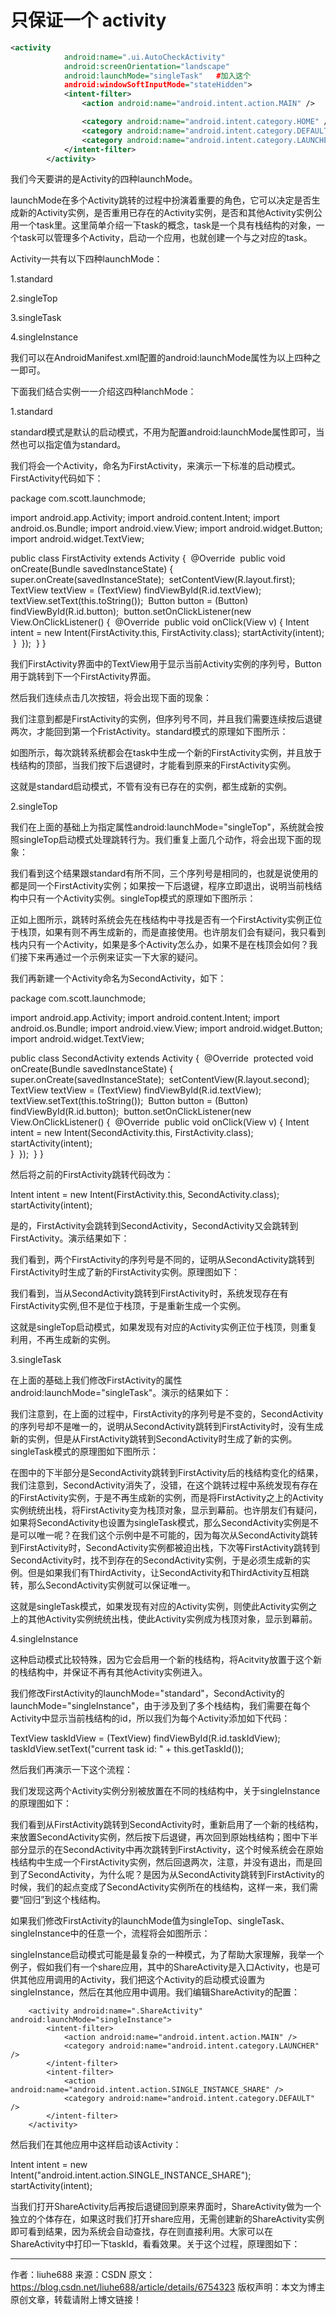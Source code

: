 # 只保证一个 activity 

```xml
<activity
            android:name=".ui.AutoCheckActivity"
            android:screenOrientation="landscape"
            android:launchMode="singleTask"   #加入这个
            android:windowSoftInputMode="stateHidden">
            <intent-filter>
                <action android:name="android.intent.action.MAIN" />

                <category android:name="android.intent.category.HOME" />
                <category android:name="android.intent.category.DEFAULT" />
                <category android:name="android.intent.category.LAUNCHER" />
            </intent-filter>
        </activity>
```





我们今天要讲的是Activity的四种launchMode。

launchMode在多个Activity跳转的过程中扮演着重要的角色，它可以决定是否生成新的Activity实例，是否重用已存在的Activity实例，是否和其他Activity实例公用一个task里。这里简单介绍一下task的概念，task是一个具有栈结构的对象，一个task可以管理多个Activity，启动一个应用，也就创建一个与之对应的task。

Activity一共有以下四种launchMode：

1.standard

2.singleTop

3.singleTask

4.singleInstance

我们可以在AndroidManifest.xml配置<activity>的android:launchMode属性为以上四种之一即可。

下面我们结合实例一一介绍这四种lanchMode：

1.standard

standard模式是默认的启动模式，不用为<activity>配置android:launchMode属性即可，当然也可以指定值为standard。

我们将会一个Activity，命名为FirstActivity，来演示一下标准的启动模式。FirstActivity代码如下：

package com.scott.launchmode;

import android.app.Activity;
import android.content.Intent;
import android.os.Bundle;
import android.view.View;
import android.widget.Button;
import android.widget.TextView;

public class FirstActivity extends Activity {
​    @Override
​    public void onCreate(Bundle savedInstanceState) {
​        super.onCreate(savedInstanceState);
​        setContentView(R.layout.first);
​        TextView textView = (TextView) findViewById(R.id.textView);
​        textView.setText(this.toString());
​        Button button = (Button) findViewById(R.id.button);
​        button.setOnClickListener(new View.OnClickListener() {
​			@Override
​			public void onClick(View v) {
​				Intent intent = new Intent(FirstActivity.this, FirstActivity.class);
​		    	startActivity(intent);
​			}
​		});
​    }
}

我们FirstActivity界面中的TextView用于显示当前Activity实例的序列号，Button用于跳转到下一个FirstActivity界面。

然后我们连续点击几次按钮，将会出现下面的现象：

我们注意到都是FirstActivity的实例，但序列号不同，并且我们需要连续按后退键两次，才能回到第一个FristActivity。standard模式的原理如下图所示：


如图所示，每次跳转系统都会在task中生成一个新的FirstActivity实例，并且放于栈结构的顶部，当我们按下后退键时，才能看到原来的FirstActivity实例。

这就是standard启动模式，不管有没有已存在的实例，都生成新的实例。


2.singleTop

我们在上面的基础上为<activity>指定属性android:launchMode="singleTop"，系统就会按照singleTop启动模式处理跳转行为。我们重复上面几个动作，将会出现下面的现象：




我们看到这个结果跟standard有所不同，三个序列号是相同的，也就是说使用的都是同一个FirstActivity实例；如果按一下后退键，程序立即退出，说明当前栈结构中只有一个Activity实例。singleTop模式的原理如下图所示：


正如上图所示，跳转时系统会先在栈结构中寻找是否有一个FirstActivity实例正位于栈顶，如果有则不再生成新的，而是直接使用。也许朋友们会有疑问，我只看到栈内只有一个Activity，如果是多个Activity怎么办，如果不是在栈顶会如何？我们接下来再通过一个示例来证实一下大家的疑问。

我们再新建一个Activity命名为SecondActivity，如下：

package com.scott.launchmode;

import android.app.Activity;
import android.content.Intent;
import android.os.Bundle;
import android.view.View;
import android.widget.Button;
import android.widget.TextView;

public class SecondActivity extends Activity {
​	@Override
​	protected void onCreate(Bundle savedInstanceState) {
​		super.onCreate(savedInstanceState);
​		setContentView(R.layout.second);
​		TextView textView = (TextView) findViewById(R.id.textView);
​        textView.setText(this.toString());
​        Button button = (Button) findViewById(R.id.button);
​        button.setOnClickListener(new View.OnClickListener() {
​			@Override
​			public void onClick(View v) {
​				Intent intent = new Intent(SecondActivity.this, FirstActivity.class);
​		    	startActivity(intent);				
​			}
​        });
​	}
}

然后将之前的FirstActivity跳转代码改为：

Intent intent = new Intent(FirstActivity.this, SecondActivity.class);
startActivity(intent);

是的，FirstActivity会跳转到SecondActivity，SecondActivity又会跳转到FirstActivity。演示结果如下：




我们看到，两个FirstActivity的序列号是不同的，证明从SecondActivity跳转到FirstActivity时生成了新的FirstActivity实例。原理图如下：


我们看到，当从SecondActivity跳转到FirstActivity时，系统发现存在有FirstActivity实例,但不是位于栈顶，于是重新生成一个实例。

这就是singleTop启动模式，如果发现有对应的Activity实例正位于栈顶，则重复利用，不再生成新的实例。


3.singleTask

在上面的基础上我们修改FirstActivity的属性android:launchMode="singleTask"。演示的结果如下：



我们注意到，在上面的过程中，FirstActivity的序列号是不变的，SecondActivity的序列号却不是唯一的，说明从SecondActivity跳转到FirstActivity时，没有生成新的实例，但是从FirstActivity跳转到SecondActivity时生成了新的实例。singleTask模式的原理图如下图所示：


在图中的下半部分是SecondActivity跳转到FirstActivity后的栈结构变化的结果，我们注意到，SecondActivity消失了，没错，在这个跳转过程中系统发现有存在的FirstActivity实例，于是不再生成新的实例，而是将FirstActivity之上的Activity实例统统出栈，将FirstActivity变为栈顶对象，显示到幕前。也许朋友们有疑问，如果将SecondActivity也设置为singleTask模式，那么SecondActivity实例是不是可以唯一呢？在我们这个示例中是不可能的，因为每次从SecondActivity跳转到FirstActivity时，SecondActivity实例都被迫出栈，下次等FirstActivity跳转到SecondActivity时，找不到存在的SecondActivity实例，于是必须生成新的实例。但是如果我们有ThirdActivity，让SecondActivity和ThirdActivity互相跳转，那么SecondActivity实例就可以保证唯一。

这就是singleTask模式，如果发现有对应的Activity实例，则使此Activity实例之上的其他Activity实例统统出栈，使此Activity实例成为栈顶对象，显示到幕前。


4.singleInstance

这种启动模式比较特殊，因为它会启用一个新的栈结构，将Acitvity放置于这个新的栈结构中，并保证不再有其他Activity实例进入。

我们修改FirstActivity的launchMode="standard"，SecondActivity的launchMode="singleInstance"，由于涉及到了多个栈结构，我们需要在每个Activity中显示当前栈结构的id，所以我们为每个Activity添加如下代码：

TextView taskIdView = (TextView) findViewById(R.id.taskIdView);
taskIdView.setText("current task id: " + this.getTaskId());

然后我们再演示一下这个流程：


我们发现这两个Activity实例分别被放置在不同的栈结构中，关于singleInstance的原理图如下：


我们看到从FirstActivity跳转到SecondActivity时，重新启用了一个新的栈结构，来放置SecondActivity实例，然后按下后退键，再次回到原始栈结构；图中下半部分显示的在SecondActivity中再次跳转到FirstActivity，这个时候系统会在原始栈结构中生成一个FirstActivity实例，然后回退两次，注意，并没有退出，而是回到了SecondActivity，为什么呢？是因为从SecondActivity跳转到FirstActivity的时候，我们的起点变成了SecondActivity实例所在的栈结构，这样一来，我们需要“回归”到这个栈结构。

如果我们修改FirstActivity的launchMode值为singleTop、singleTask、singleInstance中的任意一个，流程将会如图所示：

singleInstance启动模式可能是最复杂的一种模式，为了帮助大家理解，我举一个例子，假如我们有一个share应用，其中的ShareActivity是入口Activity，也是可供其他应用调用的Activity，我们把这个Activity的启动模式设置为singleInstance，然后在其他应用中调用。我们编辑ShareActivity的配置：

        <activity android:name=".ShareActivity" android:launchMode="singleInstance">
            <intent-filter>
                <action android:name="android.intent.action.MAIN" />
                <category android:name="android.intent.category.LAUNCHER" />
            </intent-filter>
            <intent-filter>
            	<action android:name="android.intent.action.SINGLE_INSTANCE_SHARE" />
                <category android:name="android.intent.category.DEFAULT" />
            </intent-filter>
        </activity>

然后我们在其他应用中这样启动该Activity：

Intent intent = new Intent("android.intent.action.SINGLE_INSTANCE_SHARE");
startActivity(intent);

当我们打开ShareActivity后再按后退键回到原来界面时，ShareActivity做为一个独立的个体存在，如果这时我们打开share应用，无需创建新的ShareActivity实例即可看到结果，因为系统会自动查找，存在则直接利用。大家可以在ShareActivity中打印一下taskId，看看效果。关于这个过程，原理图如下：

---------------------
作者：liuhe688 
来源：CSDN 
原文：https://blog.csdn.net/liuhe688/article/details/6754323 
版权声明：本文为博主原创文章，转载请附上博文链接！